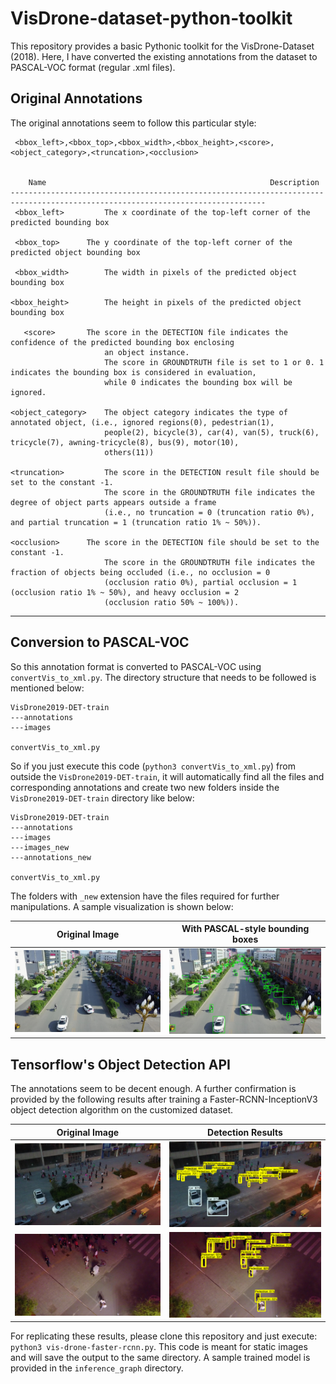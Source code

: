 # VisDrone-dataset-python-toolkit

This repository provides a basic Pythonic toolkit for the VisDrone-Dataset (2018).
Here, I have converted the existing annotations from the dataset to PASCAL-VOC format (regular .xml files).

## Original Annotations

The original annotations seem to follow this particular style:

     <bbox_left>,<bbox_top>,<bbox_width>,<bbox_height>,<score>,<object_category>,<truncation>,<occlusion>


        Name                                                  Description
    -------------------------------------------------------------------------------------------------------------------------------     
     <bbox_left>	     The x coordinate of the top-left corner of the predicted bounding box
  
     <bbox_top>	     The y coordinate of the top-left corner of the predicted object bounding box
  
     <bbox_width>	     The width in pixels of the predicted object bounding box
 
    <bbox_height>	     The height in pixels of the predicted object bounding box
 
       <score>	     The score in the DETECTION file indicates the confidence of the predicted bounding box enclosing 
                         an object instance.
                         The score in GROUNDTRUTH file is set to 1 or 0. 1 indicates the bounding box is considered in evaluation, 
                         while 0 indicates the bounding box will be ignored.
                          
    <object_category>    The object category indicates the type of annotated object, (i.e., ignored regions(0), pedestrian(1), 
                         people(2), bicycle(3), car(4), van(5), truck(6), tricycle(7), awning-tricycle(8), bus(9), motor(10), 
                         others(11))
                          
    <truncation>	     The score in the DETECTION result file should be set to the constant -1.
                         The score in the GROUNDTRUTH file indicates the degree of object parts appears outside a frame 
                         (i.e., no truncation = 0 (truncation ratio 0%), and partial truncation = 1 (truncation ratio 1% ~ 50%)).
                          
    <occlusion>	     The score in the DETECTION file should be set to the constant -1.
                         The score in the GROUNDTRUTH file indicates the fraction of objects being occluded (i.e., no occlusion = 0 
                         (occlusion ratio 0%), partial occlusion = 1 (occlusion ratio 1% ~ 50%), and heavy occlusion = 2 
                         (occlusion ratio 50% ~ 100%)).
   -----------------------------------------------------------------------------------------------------------------------------

## Conversion to PASCAL-VOC

So this annotation format is converted to PASCAL-VOC using `convertVis_to_xml.py`. The directory structure that needs to be followed is mentioned below:

```
VisDrone2019-DET-train
---annotations
---images

convertVis_to_xml.py
```
So if you just execute this code (`python3 convertVis_to_xml.py`) from outside the `VisDrone2019-DET-train`, it will automatically find all the files and corresponding annotations and create two new folders inside the `VisDrone2019-DET-train` directory like below:


```
VisDrone2019-DET-train
---annotations
---images
---images_new
---annotations_new

convertVis_to_xml.py
```

The folders with `_new` extension have the files required for further manipulations. A sample visualization is shown below:

Original Image                    |  With PASCAL-style bounding boxes
:--------------------------------:|:-------------------------:
![](0000300_00601_d_0000141.jpg)  |  ![](gg.jpg)

## Tensorflow's Object Detection API

The annotations seem to be decent enough. A further confirmation is provided by the following results after training a Faster-RCNN-InceptionV3 object detection algorithm on the customized dataset.

Original Image  |  Detection Results
:--------------:|:-------------------------:
![](3.jpg)      |  ![](test3.png)
![](2.jpg)      |  ![](test2.png)

For replicating these results, please clone this repository and just execute:
`python3 vis-drone-faster-rcnn.py`. This code is meant for static images and will save the output to the same directory. A sample trained model is provided in the `inference_graph` directory. 
